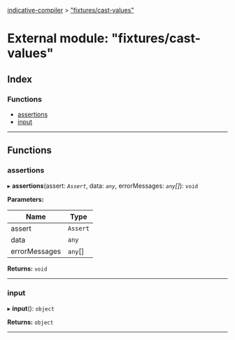 [indicative-compiler](../README.md) > ["fixtures/cast-values"](../modules/_fixtures_cast_values_.md)

# External module: "fixtures/cast-values"

## Index

### Functions

* [assertions](_fixtures_cast_values_.md#assertions)
* [input](_fixtures_cast_values_.md#input)

---

## Functions

<a id="assertions"></a>

###  assertions

▸ **assertions**(assert: *`Assert`*, data: *`any`*, errorMessages: *`any`[]*): `void`

**Parameters:**

| Name | Type |
| ------ | ------ |
| assert | `Assert` |
| data | `any` |
| errorMessages | `any`[] |

**Returns:** `void`

___
<a id="input"></a>

###  input

▸ **input**(): `object`

**Returns:** `object`

___

